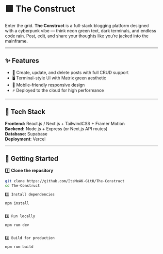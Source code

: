 # 🟩 The Construct

Enter the grid. **The Construct** is a full-stack blogging platform designed with a cyberpunk vibe — think neon green text, dark terminals, and endless code rain. Post, edit, and share your thoughts like you’re jacked into the mainframe.  

---

## ✨ Features

- 📝 Create, update, and delete posts with full CRUD support  
- 🖥️ Terminal-style UI with Matrix green aesthetic  
- 📱 Mobile-friendly responsive design  
- ⚡ Deployed to the cloud for high performance  

---

## 🎨 Tech Stack

**Frontend:** React.js / Next.js + TailwindCSS + Framer Motion  
**Backend:** Node.js + Express (or Next.js API routes)  
**Database:** Supabase  
**Deployment:** Vercel

---

## 🚀 Getting Started

1️⃣ **Clone the repository**
```bash
git clone https://github.com/ItsMeAK-GitH/The-Construct
cd The-Construct

2️⃣ Install dependencies

npm install


3️⃣ Run locally

npm run dev


4️⃣ Build for production

npm run build

